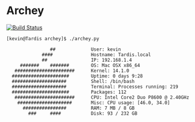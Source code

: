 # Archey

[![Build Status](https://travis-ci.org/walchko/archey.svg?branch=master)](https://travis-ci.org/walchko/archey)

    [kevin@Tardis archey]$ ./archey.py

                    ##             User: kevin
                 ####              Hostname: Tardis.local
                 ##                IP: 192.168.1.4
         #######    #######        OS: Mac OSX x86_64
       ######################      Kernel: 14.1.0
      #####################        Uptime: 0 days 9:28
      ####################         Shell: /bin/bash
      ####################         Terminal: Processes running: 219
      #####################        Packages: 112
       ######################      CPU: Intel Core2 Duo P8600 @ 2.40GHz
        ####################       Misc: CPU usage: [46.0, 34.0]
          ################         RAM: 7 MB / 8 GB
            ###     ####           Disk: 93 / 232 GB
